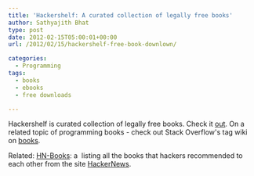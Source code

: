 ```yaml
---
title: 'Hackershelf: A curated collection of legally free books'
author: Sathyajith Bhat
type: post
date: 2012-02-15T05:00:01+00:00
url: /2012/02/15/hackershelf-free-book-downlown/

categories:
  - Programming
tags:
  - books
  - ebooks
  - free downloads

---
```

Hackershelf is curated collection of legally free books. Check it <a href="https://hackershelf.com" target="_blank">out</a>. On a related topic of programming books - check out Stack Overflow's tag wiki on <a href="https://stackoverflow.com/tags/books/info" target="_blank">books</a>.

Related: <a title="HN Books" href="https://hn-books.com/" target="_blank">HN-Books</a>: a  listing all the books that hackers recommended to each other from the site [HackerNews][1].

 [1]: https://news.ycombinator.com/news
